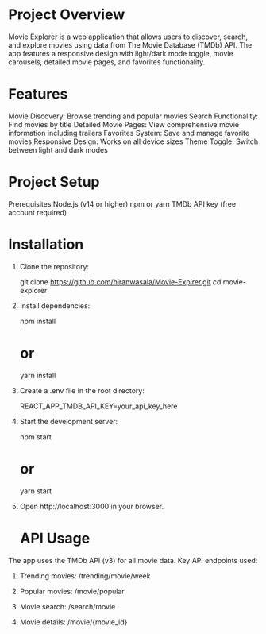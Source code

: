 
# Project Overview

Movie Explorer is a web application that allows users to discover, search, and explore movies using data from The Movie Database (TMDb) API. The app features a responsive design with light/dark mode toggle, movie carousels, detailed movie pages, and favorites functionality.

# Features

Movie Discovery: Browse trending and popular movies
Search Functionality: Find movies by title
Detailed Movie Pages: View comprehensive movie information including trailers
Favorites System: Save and manage favorite movies
Responsive Design: Works on all device sizes
Theme Toggle: Switch between light and dark modes

# Project Setup

Prerequisites
Node.js (v14 or higher)
npm or yarn
TMDb API key (free account required)

# Installation

1. Clone the repository:

   git clone https://github.com/hiranwasala/Movie-Explrer.git
   cd movie-explorer

2. Install dependencies:

    npm install
    # or
    yarn install
   
4. Create a .env file in the root directory:

    REACT_APP_TMDB_API_KEY=your_api_key_here

5. Start the development server:

   npm start
    # or
   yarn start

6. Open http://localhost:3000 in your browser.


   # API Usage

The app uses the TMDb API (v3) for all movie data. Key API endpoints used:

  1. Trending movies: /trending/movie/week

  2. Popular movies: /movie/popular

  3. Movie search: /search/movie

  4. Movie details: /movie/{movie_id}
